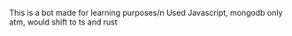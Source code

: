 This is a bot made for learning purposes/n Used Javascript, mongodb only atm, would shift to ts and rust
